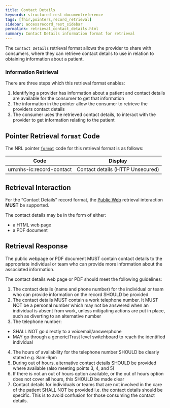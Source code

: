 ```yaml
---
title: Contact Details
keywords: structured rest documentreference
tags: [fhir,pointers,record_retrieval]
sidebar: accessrecord_rest_sidebar
permalink: retrieval_contact_details.html
summary: Contact Details information format for retrieval
---
```


The `Contact Details` retrieval format allows the provider to share with consumers, where they can retrieve contact details to use in relation to obtaining information about a patient.

### Information Retrieval

There are three steps which this retrieval format enables:

1. Identifying a provider has information about a patient and contact details are available for the consumer to get that information
2. The information in the pointer allow the consumer to retrieve the providers contact details
3. The consumer uses the retrieved contact details, to interact with the provider to get information relating to the patient


## Pointer Retrieval `format` Code 

The NRL pointer [`format`](explore_reference.html#retrieval-format) code for this retrieval format is as follows: 

| Code | Display |
| --- | --- |
| urn:nhs-ic:record-contact | Contact details (HTTP Unsecured) |


## Retrieval Interaction  

For the “Contact Details” record format, the [Public Web](retrieval_http_unsecure.html) retrieval interaction **MUST** be supported.

The contact details may be in the form of either:

- a HTML web page
- a PDF document

## Retrieval Response

The public webpage or PDF document MUST contain contact details to the appropriate individual or team who can provide more information about the associated information. 

The contact details web page or PDF should meet the following guidelines:

1. The contact details (name and phone number) for the individual or team who can provide information on the record SHOULD be provided
2. The contact details MUST contain a work telephone number. It MUST NOT be a personal number which may not be answered when an individual is absent from work, unless mitigating actions are put in place, such as diverting to an alternative number
3. The telephone number:
-  SHALL NOT go directly to a voicemail/answerphone
-  MAY go through a generic/Trust level switchboard to reach the identified individual
4. The hours of availability for the telephone number SHOULD be clearly stated e.g. 8am-6pm
5. During out of hours, alternative contact details SHOULD be provided where available (also meeting points 3, 4, and 5)
6. If there is not an out of hours option available, or the out of hours option does not cover all hours, this SHOULD be made clear
7. Contact details for individuals or teams that are not involved in the care of the patient SHALL NOT be provided i.e. the contact details should be specific. This is to avoid confusion for those consuming the contact details.